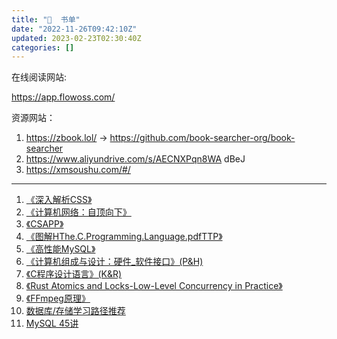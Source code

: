 ```yaml
---
title: "📑  书单"
date: "2022-11-26T09:42:10Z"
updated: 2023-02-23T02:30:40Z
categories: []
---
```

在线阅读网站:

https://app.flowoss.com/

资源网站：

1. https://zbook.lol/ -> https://github.com/book-searcher-org/book-searcher
2. https://www.aliyundrive.com/s/AECNXPqn8WA dBeJ
3. https://xmsoushu.com/#/

---


1. [《深入解析CSS》 ](https://github.com/fzdwx/fzdwx.github.io/releases/download/v1.0/css-in-depth.pdf)
2. [《计算机网络：自顶向下》](https://github.com/fzdwx/fzdwx.github.io/releases/download/v1.0/jiSuanJiWangluo-zdxx.pdf)
3. [《CSAPP》](https://github.com/fzdwx/fzdwx.github.io/releases/download/v1.0/csapp.pdf)
4. [《图解HThe.C.Programming.Language.pdfTTP》](https://github.com/fzdwx/fzdwx.github.io/releases/download/v1.0/HTTP+.pdf)
5. [《高性能MySQL》](https://github.com/fzdwx/fzdwx.github.io/releases/download/v1.0/mysql.pdf)
6. [《计算机组成与设计：硬件_软件接口》(P&H)](https://github.com/fzdwx/fzdwx.github.io/releases/download/v1.0/p.h.pdf)
7. [《C程序设计语言》(K&R)](https://github.com/fzdwx/fzdwx.github.io/releases/download/v1.0/k.r.pdf)
8. [《Rust Atomics and Locks-Low-Level Concurrency in Practice》](https://marabos.nl/atomics/)
9.  [《FFmpeg原理》](https://ffmpeg.xianwaizhiyin.net/cover.html) 
10.  [数据库/存储学习路径推荐](https://www.v2ex.com/t/913147#reply5)
11. [MySQL 45讲](https://fanlv.fun/2020/08/01/mysql-45-lesson/)